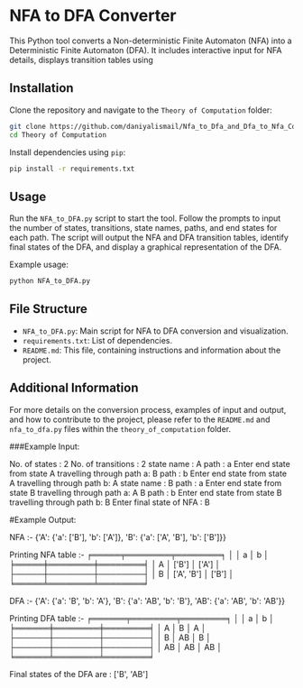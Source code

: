 # NFA to DFA Converter

This Python tool converts a Non-deterministic Finite Automaton (NFA) into a Deterministic Finite Automaton (DFA). It includes interactive input for NFA details, displays transition tables using

## Installation

Clone the repository and navigate to the `Theory of Computation` folder:

```bash
git clone https://github.com/daniyalismail/Nfa_to_Dfa_and_Dfa_to_Nfa_Coverter.git of Computation.git
cd Theory of Computation
```

Install dependencies using `pip`:

```bash
pip install -r requirements.txt
```

## Usage

Run the `NFA_to_DFA.py` script to start the tool. Follow the prompts to input the number of states, transitions, state names, paths, and end states for each path. The script will output the NFA and DFA transition tables, identify final states of the DFA, and display a graphical representation of the DFA.

Example usage:

```bash
python NFA_to_DFA.py
```

## File Structure

- `NFA_to_DFA.py`: Main script for NFA to DFA conversion and visualization.
- `requirements.txt`: List of dependencies.
- `README.md`: This file, containing instructions and information about the project.


## Additional Information

For more details on the conversion process, examples of input and output, and how to contribute to the project, please refer to the `README.md` and `nfa_to_dfa.py` files within the `theory_of_computation` folder.

###Example Input:

No. of states : 2
No. of transitions : 2
state name : A
path : a
Enter end state from state A travelling through path a:
B
path : b
Enter end state from state A travelling through path b:
A
state name : B
path : a
Enter end state from state B travelling through path a:
A B
path : b
Enter end state from state B travelling through path b:
B
Enter final state of NFA :
B

#Example Output:

NFA :-
{'A': {'a': ['B'], 'b': ['A']}, 'B': {'a': ['A', 'B'], 'b': ['B']}}

Printing NFA table :-
╒═════╤════════╤════════╕
│     │ a      │ b      │
╞═════╪════════╪════════╡
│ A   │ ['B']  │ ['A']  │
├─────┼────────┼────────┤
│ B   │ ['A', 'B'] │ ['B']  │
╘═════╧════════╧════════╛

DFA :-
{'A': {'a': 'B', 'b': 'A'}, 'B': {'a': 'AB', 'b': 'B'}, 'AB': {'a': 'AB', 'b': 'AB'}}

Printing DFA table :-
╒══════╤════════╤════════╕
│      │ a      │ b      │
╞══════╪════════╪════════╡
│ A    │ B      │ A      │
├──────┼────────┼────────┤
│ B    │ AB     │ B      │
├──────┼────────┼────────┤
│ AB   │ AB     │ AB     │
╘══════╧════════╧════════╛

Final states of the DFA are :  ['B', 'AB']

